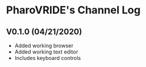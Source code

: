 # PharoVRIDE's Channel Log

## V0.1.0 (04/21/2020)
<ul>
  <li>Added working browser</li>
  <li>Added working text editor</li>
  <li>Includes keyboard controls</li>
</ul>
